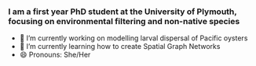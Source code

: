 ### I am a first year PhD student at the University of Plymouth, focusing on environmental filtering and non-native species

- 🔭 I’m currently working on modelling larval dispersal of Pacific oysters 
- 🌱 I’m currently learning how to create Spatial Graph Networks
- 😄 Pronouns: She/Her


